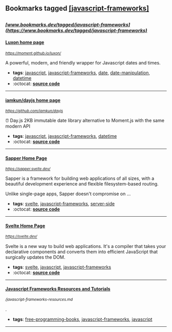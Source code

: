 ## Bookmarks tagged [[javascript-frameworks]](https://www.bookmarks.dev/search?q=[javascript-frameworks])

_<sup><sup>[www.bookmarks.dev/tagged/javascript-frameworks](https://www.bookmarks.dev/tagged/javascript-frameworks)</sup></sup>_
---
#### [Luxon home page](https://moment.github.io/luxon/)
_<sup>https://moment.github.io/luxon/</sup>_

A powerful, modern, and friendly wrapper for Javascript dates and times.
* **tags**: [javascript](../tagged/javascript.md), [javascript-frameworks](../tagged/javascript-frameworks.md), [date](../tagged/date.md), [date-manipulation](../tagged/date-manipulation.md), [datetime](../tagged/datetime.md)
* :octocat: **[source code](https://github.com/moment/luxon)**
---
#### [iamkun/dayjs home page](https://github.com/iamkun/dayjs)
_<sup>https://github.com/iamkun/dayjs</sup>_

⏰ Day.js 2KB immutable date library alternative to Moment.js with the same modern API 
* **tags**: [javascript](../tagged/javascript.md), [javascript-frameworks](../tagged/javascript-frameworks.md), [datetime](../tagged/datetime.md)
* :octocat: **[source code](https://github.com/iamkun/dayjs)**
---
#### [Sapper  Home Page](https://sapper.svelte.dev/)
_<sup>https://sapper.svelte.dev/</sup>_

Sapper is a framework for building web applications of all sizes, with a beautiful development experience and flexible filesystem-based routing.

Unlike single-page apps, Sapper doesn't compromise on ...
* **tags**: [svelte](../tagged/svelte.md), [javascript-frameworks](../tagged/javascript-frameworks.md), [server-side](../tagged/server-side.md)
* :octocat: **[source code](https://github.com/sveltejs/sapper)**
---
#### [Svelte  Home Page](https://svelte.dev/)
_<sup>https://svelte.dev/</sup>_

Svelte is a new way to build web applications. It's a compiler that takes your declarative components and converts them into efficient JavaScript that surgically updates the DOM.
* **tags**: [svelte](../tagged/svelte.md), [javascript](../tagged/javascript.md), [javascript-frameworks](../tagged/javascript-frameworks.md)
* :octocat: **[source code](https://github.com/sveltejs/svelte)**
---
#### [Javascript Frameworks Resources and Tutorials](/javascript-frameworks-resources.md)
_<sup>/javascript-frameworks-resources.md</sup>_

.
* **tags**: [free-programming-books](../tagged/free-programming-books.md), [javascript-frameworks](../tagged/javascript-frameworks.md), [javascript](../tagged/javascript.md)
---

